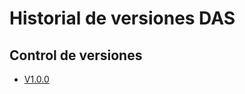 # Historial de versiones DAS

## Control de versiones
- [V1.0.0](https://github.com/nosomostraficantes/DAS/blob/main/DAS%20Informe%20Software%20V1.0.0.pdf)
